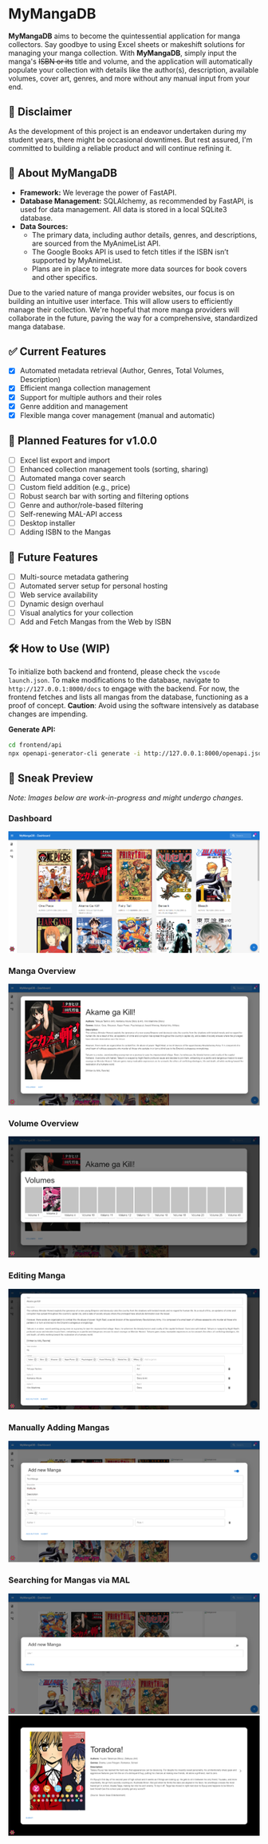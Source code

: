 # MyMangaDB

**MyMangaDB** aims to become the quintessential application for manga collectors. Say goodbye to using Excel sheets or makeshift solutions for managing your manga collection. With **MyMangaDB**, simply input the manga's ~~ISBN or its~~ title and volume, and the application will automatically populate your collection with details like the author(s), description, available volumes, cover art, genres, and more without any manual input from your end.

## 🔔 Disclaimer

As the development of this project is an endeavor undertaken during my student years, there might be occasional downtimes. But rest assured, I'm committed to building a reliable product and will continue refining it.

## 📖 About MyMangaDB

- **Framework:** We leverage the power of FastAPI.
- **Database Management:** SQLAlchemy, as recommended by FastAPI, is used for data management. All data is stored in a local SQLite3 database.
- **Data Sources:**
  - The primary data, including author details, genres, and descriptions, are sourced from the MyAnimeList API.
  - The Google Books API is used to fetch titles if the ISBN isn’t supported by MyAnimeList.
  - Plans are in place to integrate more data sources for book covers and other specifics.

Due to the varied nature of manga provider websites, our focus is on building an intuitive user interface. This will allow users to efficiently manage their collection. We're hopeful that more manga providers will collaborate in the future, paving the way for a comprehensive, standardized manga database.

## ✅ Current Features

- [x] Automated metadata retrieval (Author, Genres, Total Volumes, Description)
- [x] Efficient manga collection management
- [x] Support for multiple authors and their roles
- [x] Genre addition and management
- [x] Flexible manga cover management (manual and automatic)

## 📅 Planned Features for v1.0.0

- [ ] Excel list export and import
- [ ] Enhanced collection management tools (sorting, sharing)
- [ ] Automated manga cover search
- [ ] Custom field addition (e.g., price)
- [ ] Robust search bar with sorting and filtering options
- [ ] Genre and author/role-based filtering
- [ ] Self-renewing MAL-API access
- [ ] Desktop installer
- [ ] Adding ISBN to the Mangas

## 🚀 Future Features

- [ ] Multi-source metadata gathering
- [ ] Automated server setup for personal hosting
- [ ] Web service availability
- [ ] Dynamic design overhaul
- [ ] Visual analytics for your collection
- [ ] Add and Fetch Mangas from the Web by ISBN

## 🛠️ How to Use (WIP)

To initialize both backend and frontend, please check the `vscode launch.json`. To make modifications to the database, navigate to `http://127.0.0.1:8000/docs` to engage with the backend. For now, the frontend fetches and lists all mangas from the database, functioning as a proof of concept. **Caution**: Avoid using the software intensively as database changes are impending.

**Generate API:**
```bash
cd frontend/api
npx openapi-generator-cli generate -i http://127.0.0.1:8000/openapi.json -g typescript-fetch
```

## 📸 Sneak Preview

*Note: Images below are work-in-progress and might undergo changes.*

### Dashboard
![Dashboard](https://raw.githubusercontent.com/FabianRolfMatthiasNoll/MyMangaDB/master/screenshots/dashboard.png)
### Manga Overview
![Manga Overview](https://raw.githubusercontent.com/FabianRolfMatthiasNoll/MyMangaDB/master/screenshots/manga_overview.png)
### Volume Overview
![Volume Overview](https://raw.githubusercontent.com/FabianRolfMatthiasNoll/MyMangaDB/master/screenshots/volume_overview.png)
### Editing Manga
![Editing Manga](https://github.com/FabianRolfMatthiasNoll/MyMangaDB/blob/master/screenshots/manga_editing.png?raw=true)
### Manually Adding Mangas
![Adding Manga Manually](https://github.com/FabianRolfMatthiasNoll/MyMangaDB/blob/master/screenshots/adding_manga_manual.png?raw=true)
### Searching for Mangas via MAL
![MAL Search](https://github.com/FabianRolfMatthiasNoll/MyMangaDB/blob/master/screenshots/myanimelist_search.png?raw=true)
![MAL Search Preview](https://github.com/FabianRolfMatthiasNoll/MyMangaDB/blob/master/screenshots/myanimelist_search_preview.png?raw=true)
